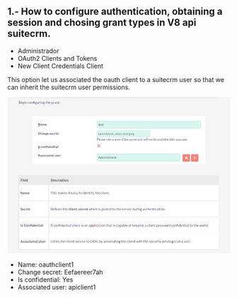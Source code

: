  ## 1.-  How to configure authentication, obtaining a session and chosing grant types in V8 api suitecrm.

* Administrador
* OAuth2 Clients and Tokens
* New Client Credentials Client

This option let us associated the oauth client to a suitecrm user so that we can inherit the suitecrm user permissions.

![Client_Credential](../images/Point_1_2.png)

* Name: oauthclient1
* Change secret: Eefaereer7ah
* Is confidential: Yes
* Associated user: apiclient1

